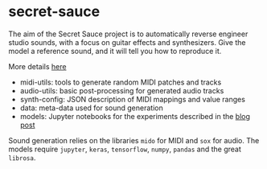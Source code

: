# secret-sauce

The aim of the Secret Sauce project is to automatically reverse engineer studio sounds, with a focus on guitar effects and synthesizers. Give the model a reference sound, and it will tell you how to reproduce it.

More details [here](http://127.0.0.1:4000/2018/01/01/Secret-Sauce-data.html)

- midi-utils: tools to generate random MIDI patches and tracks
- audio-utils: basic post-processing for generated audio tracks
- synth-config: JSON description of MIDI mappings and value ranges
- data: meta-data used for sound generation
- models: Jupyter notebooks for the experiments described in the [blog post](http://127.0.0.1:4000/2018/01/13/Secret-Sauce-First-Results.html)

Sound generation relies on the libraries `mido` for MIDI and `sox` for audio.
The models require `jupyter`, `keras`, `tensorflow`, `numpy`, `pandas` and the great `librosa`.
